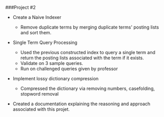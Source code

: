 ###Project #2

- Create a Naive Indexer
	- Remove duplicate terms by merging duplicate terms' posting lists and sort them.

- Single Term Query Processing
	- Used the previous constructed index to query a single term and return the posting lists associated with the term if it exists.
	- Validate on 3 sample queries.
	- Run on challenged queries given by professor

- Implement lossy dictionary compression
	- Compressed the dictionary via removing numbers, casefolding, stopword removal

- Created a documentation explaining the reasoning and approach associated with this projet.